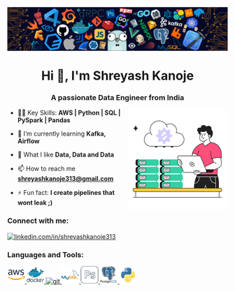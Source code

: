 <img align="center" alt="Coding" width="1200" src="https://github.com/Shreyashkanoje/ShreyashKanoje/blob/a96842121b2f2def7c1ba7680e668c223554ed54/Extra_FIles/banner.png">
<h1 align="center">Hi 👋, I'm Shreyash Kanoje</h1>
<h3 align="center">A passionate Data Engineer from India</h3>
<img align="right" alt="Coding" width="230" src="https://github.com/Shreyashkanoje/ShreyashKanoje/blob/a96842121b2f2def7c1ba7680e668c223554ed54/Extra_FIles/cloud_computing.gif">

- 👨‍💻 Key Skills: **AWS | Python | SQL | PySpark | Pandas**

- 🌱 I’m currently learning **Kafka, Airflow**

- 💬 What I like **Data, Data and Data**

- 📫 How to reach me **shreyashkanoje313@gmail.com**

- ⚡ Fun fact: **I create pipelines that wont leak ;)**

<h3 align="left">Connect with me:</h3>
<p align="left">
<a href="https://linkedin.com/in/shreyashkanoje313" target="blank"><img align="center" src="https://raw.githubusercontent.com/rahuldkjain/github-profile-readme-generator/master/src/images/icons/Social/linked-in-alt.svg" alt="linkedin.com/in/shreyashkanoje313" height="30" width="40" /></a>
</p>

<h3 align="left">Languages and Tools:</h3>
<p align="left"> <a href="https://aws.amazon.com" target="_blank" rel="noreferrer"> <img src="https://raw.githubusercontent.com/devicons/devicon/master/icons/amazonwebservices/amazonwebservices-original-wordmark.svg" alt="aws" width="40" height="40"/> </a> <a href="https://www.docker.com/" target="_blank" rel="noreferrer"> <img src="https://raw.githubusercontent.com/devicons/devicon/master/icons/docker/docker-original-wordmark.svg" alt="docker" width="40" height="40"/> </a> <a href="https://git-scm.com/" target="_blank" rel="noreferrer"> <img src="https://www.vectorlogo.zone/logos/git-scm/git-scm-icon.svg" alt="git" width="40" height="40"/> </a> <a href="https://www.mysql.com/" target="_blank" rel="noreferrer"> <img src="https://raw.githubusercontent.com/devicons/devicon/master/icons/mysql/mysql-original-wordmark.svg" alt="mysql" width="40" height="40"/> </a> <a href="https://www.photoshop.com/en" target="_blank" rel="noreferrer"> <img src="https://raw.githubusercontent.com/devicons/devicon/master/icons/photoshop/photoshop-line.svg" alt="photoshop" width="40" height="40"/> </a> <a href="https://www.postgresql.org" target="_blank" rel="noreferrer"> <img src="https://raw.githubusercontent.com/devicons/devicon/master/icons/postgresql/postgresql-original-wordmark.svg" alt="postgresql" width="40" height="40"/> </a> <a href="https://www.python.org" target="_blank" rel="noreferrer"> <img src="https://raw.githubusercontent.com/devicons/devicon/master/icons/python/python-original.svg" alt="python" width="40" height="40"/> </a> </p>
